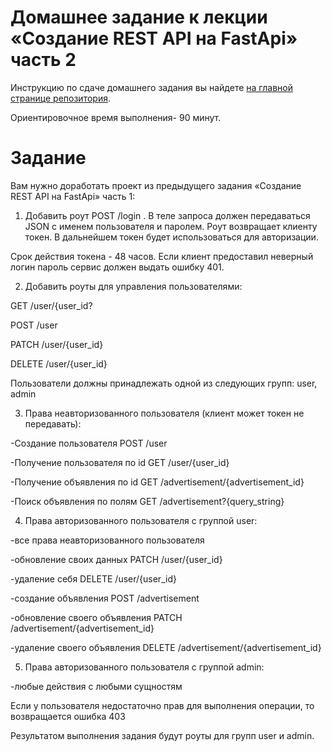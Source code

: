 # Домашнее задание к лекции «Создание REST API на FastApi» часть 2

Инструкцию по сдаче домашнего задания вы найдете  [на главной странице репозитория](https://github.com/netology-code/py-homeworks-web/tree/new). 


Ориентировочное время выполнения- 90 минут.

# Задание 
Вам нужно доработать проект из предыдущего задания «Создание REST API на FastApi» часть 1:

1. Добавить роут POST /login . В теле запроса должен передаваться JSON с именем пользователя и паролем. 
Роут возвращает клиенту токен. В дальнейшем токен будет использоваться для авторизации. 

Срок действия токена - 48 часов. Если клиент предоставил неверный логин пароль сервис должен выдать ошибку 401. 

2. Добавить роуты для управления пользователями:

GET /user/{user_id?

POST /user

PATCH /user/{user_id}

DELETE /user/{user_id}

Пользователи должны принадлежать одной из следующих групп: user, admin

3. Права неавторизованного пользователя (клиент может токен не передавать):

-Создание пользователя POST /user

-Получение пользователя по id GET /user/{user_id}

-Получение объявления по id  GET /advertisement/{advertisement_id}

-Поиск объявления по полям GET /advertisement?{query_string}

4. Права авторизованного пользователя с группой user:

-все права неавторизованного пользователя

-обновление своих данных PATCH /user/{user_id} 

-удаление себя DELETE /user/{user_id}

-создание объявления  POST /advertisement

-обновление своего объявления PATCH /advertisement/{advertisement_id}

-удаление своего объявления DELETE /advertisement/{advertisement_id}

5. Права авторизованного пользователя с группой admin:

-любые действия с любыми сущностям

Если у пользователя недостаточно прав для выполнения операции, то возвращается ошибка 403


Результатом выполнения задания будут роуты для групп user и admin. 


